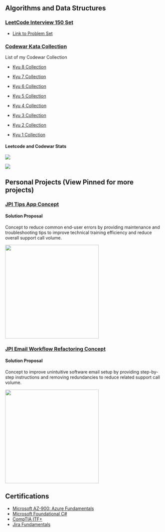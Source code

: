 ## Algorithms and Data Structures

### [LeetCode Interview 150 Set](https://github.com/chitangchin/LeetCodeInterview150)

- [Link to Problem Set](https://leetcode.com/studyplan/top-interview-150/)

### [Codewar Kata Collection](https://github.com/chitangchin/CodewarKata)

List of my Codewar Collection

- [Kyu 8 Collection](https://www.codewars.com/collections/c-number-preparation-kyu-8)

- [Kyu 7 Collection](https://www.codewars.com/collections/c-number-preparation-kyu-7)

- [Kyu 6 Collection](https://www.codewars.com/collections/c-number-preparation-kyu-6)

- [Kyu 5 Collection](https://www.codewars.com/collections/c-number-preparation-kyu-5)

- [Kyu 4 Collection](https://www.codewars.com/collections/c-number-preparation-kyu-4)

- [Kyu 3 Collection](https://www.codewars.com/collections/c-number-preparation-kyu-3)

- [Kyu 2 Collection](https://www.codewars.com/collections/c-number-preparation-kyu-2)

- [Kyu 1 Collection](https://www.codewars.com/collections/c-number-preparation-kyu-1)

#### Leetcode and Codewar Stats

![](https://leetcard.jacoblin.cool/chitangchin?theme=light,unicorn)

![](https://www.codewars.com/users/chitangchin/badges/large)

## Personal Projects (View Pinned for more projects)

### [JPI Tips App Concept](https://github.com/chitangchin/JPI-Tips-Window-App) 

#### Solution Proposal 

Concept to reduce common end-user errors by providing maintenance and troubleshooting tips to improve technical training efficiency and reduce overall support call volume.

<img src="https://github.com/chitangchin/Chitangchin/assets/96362668/e4371c21-a042-4e0f-a944-8677b47b77a3" height="300px"/>

### [JPI Email Workflow Refactoring Concept](https://github.com/chitangchin/Simplified-SMTP-Email-App) 

####  Solution Proposal 

Concept to improve unintuitive software email setup by providing step-by-step instructions and removing redundancies to reduce related support call volume.

<img src="https://github.com/user-attachments/assets/67fcac42-c674-4221-827e-0e026b4d3e48" height="300px"/>

## Certifications

- [Microsoft AZ-900: Azure Fundamentals](https://www.credly.com/badges/7b7dca40-ba56-499e-af72-250bc65705aa/public_url)
- [Microsoft Foundational C#](https://www.freecodecamp.org/certification/fcc57182351-d5f8-4c35-a817-7a6d2a075fca/foundational-c-sharp-with-microsoft)
- [CompTIA ITF+](https://www.credly.com/badges/e7ce6dfc-f0a4-4244-91ef-2f929f364fc2)
- [Jira Fundamentals](https://university.atlassian.com/student/award/jDn1n6JUTkL5CeKzL1GJHD9b)
